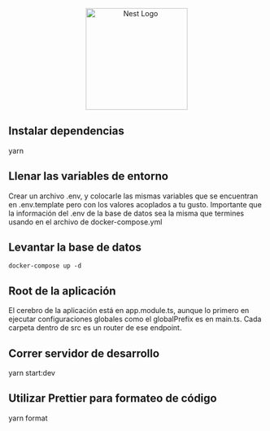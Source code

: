 <p align="center">
  <a href="http://nestjs.com/" target="blank"><img src="https://nestjs.com/img/logo-small.svg" width="200" alt="Nest Logo" /></a>
</p>

## Instalar dependencias
yarn 

## Llenar las variables de entorno
Crear un archivo .env, y colocarle las mismas variables que se encuentran en .env.template pero con los valores acoplados a tu gusto.
Importante que la información del .env de la base de datos sea la misma que termines usando en el archivo de docker-compose.yml

## Levantar la base de datos
``` docker-compose up -d ```

## Root de la aplicación
El cerebro de la aplicación está en app.module.ts, aunque lo primero en ejecutar configuraciones globales como el globalPrefix es en main.ts. 
Cada carpeta dentro de src es un router de ese endpoint.

## Correr servidor de desarrollo
yarn start:dev

## Utilizar Prettier para formateo de código
yarn format

